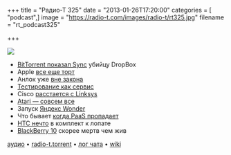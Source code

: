 +++
title = "Радио-Т 325"
date = "2013-01-26T17:20:00"
categories = [ "podcast",]
image = "https://radio-t.com/images/radio-t/rt325.jpg"
filename = "rt_podcast325"

+++

![](https://radio-t.com/images/radio-t/rt325.jpg)

* [BitTorrent показал Sync](http://thenextweb.com/2013/01/25/bittorrent-launches-sync-in-pre-alpha-a-new-app-to-compete-with-dropbox-and-icloud/) убийцу DropBox
* Apple [все еще торт](http://www.slate.com/articles/technology/technology/2013/01/apple_earnings_report_don_t_let_its_stock_slump_fool_you_the_company)
* Анлок уже [вне закона](http://www.wired.com/threatlevel/2013/01/mobile-phone-unlocking/)
* [Тестирование как сервис](http://www.testelf.com/)
* Cisco [расстается с Linksys](http://allthingsd.com/20130124/ciscos-flirtation-with-consumers-is-over-as-belkin-buys-linksys-unit/)
* [Atari — совсем все](http://www.marketplace.org/topics/tech/atari-declares-bankruptcy)
* Запуск [Яндекс Wonder](http://www.engadget.com/2013/01/25/yandex-launches-wonder-social-search-app/)
* Что бывает [когда PaaS пропадает](http://gigaom.com/2013/01/25/what-happens-if-your-paas-passes/)
* [HTC нечто](http://www.theverge.com/2013/1/25/3915700/htc-mini-tiny-phone-companion-for-your-oversized-smartphone) в комплект к лопате
* [BlackBerry 10](http://www.zdnet.com/blackberry-10-essentials-what-you-need-to-know-7000010078/) скорее мертв чем жив

[аудио](http://cdn.radio-t.com/rt_podcast325.mp3) • [radio-t.torrent](http://cdn.radio-t.com/torrents/rt_podcast325.mp3.torrent) • [лог чата](http://chat.radio-t.com/logs/radio-t-325.html) • [wiki](http://wiki.radio-t.com/%D0%92%D1%8B%D0%BF%D1%83%D1%81%D0%BA_325)<audio src="http://cdn.radio-t.com/rt_podcast325.mp3" preload="none"></audio>
